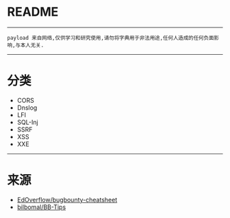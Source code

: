 # README

---

`payload 来自网络,仅供学习和研究使用,请勿将字典用于非法用途,任何人造成的任何负面影响,与本人无关.`

---

# 分类

- CORS
- Dnslog
- LFI
- SQL-Inj
- SSRF
- XSS
- XXE

---

# 来源

- [EdOverflow/bugbounty-cheatsheet](https://github.com/EdOverflow/bugbounty-cheatsheet)
- [bilbomal/BB-Tips](https://github.com/bilbomal/BB-Tips)
